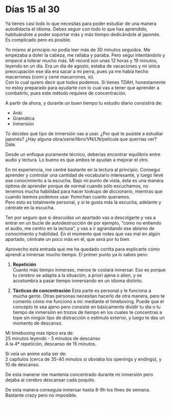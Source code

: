 # Días 15 al 30

Ya tienes casi todo lo que necesitas para poder estudiar de una manera autodidacta el idioma.
Debes seguir con todo lo que has aprendido, habituándote a poder soportar más y más tiempo dedicándole al japonés. Es complicado pero es posible. 

Yo mismo al principio no podía leer más de 30 minutos seguidos. Me empezaba a doler la cabeza, me rallaba y paraba. Pero seguí intentándolo y empecé a tolerar mucho más. Mi record son unas 12 horas y 19 minutos, leyendo en un día. Era un día de agosto, estaba de vacaciones y mi única preocupación ese día era sacar a mi perra, pues ya me había hecho macarrones (comí y cené macarrones, sí).  
Con lo cual quiero decir que todos podemos. Si tienes TDAH, honestamente no estoy preparado para ayudarte con lo cual vas a tener que aprender a combatirlo, pues este método requiere de concentración.

A partir de ahora, y durante un buen tiempo tu estudio diario consistirá de:

- Anki
- Gramática
- Inmersión

Tú decides qué tipo de inmersión vas a usar. ¿Por qué te pusiste a estudiar japonés? ¿Hay alguna obra/serie/libro/VN/LN/película que querrías ver? Dale.

Desde un enfoque puramente técnico, deberías encontrar equilibrio entre audio y lectura. Lo bueno es que ambos te ayudan a mejorar el otro.

En mi experiencia, me centré bastante en la lectura al principio. Conseguí aprender y controlar una cantidad de vocabulario interesante, y luego llevé ese conocimiento a la escucha. Bajo mi punto de vista, ésta es una manera óptima de aprender porque de normal cuando sólo escuchamos, no tenemos mucha habilidad para hacer lookups de diccionario, mientras que cuando leemos podemos usar Yomichan cuanto queramos.  
Pero esto es totalmente personal, y si te gusta más la escucha, adelante y céntrate en la escucha.

Ten por seguro que si descuidas un apartado vas a descolgarte y vas a entrar en un bucle de autodestrucción de por ejemplo, “como no entiendo el audio, me centro en la lectura”, y vas a ir agrandando ese abismo de conocimiento y habilidad. En el momento que notes que vas mal en algún apartado, céntrate un poco más en él, que será por tu bien.

Aprovecho esta entrada que me ha quedado cortita para explicarte cómo aprendí a inmersar mucho tiempo. El primer punto ya lo sabes pero:

1. **Repetición**  
  Cuanto más tiempo inmerses, menos te costará inmersar. Eso es porque tu cerebro se adapta a la situación, a priori ajena o alien, y se acostumbra a pasar tiempo inmersando en un idioma distinto.

2. **Tácticas de concentración**
  Esta parte es personal y le funciona a mucha gente. Otras personas necesitan hacerlo de otra manera, pero te comento cómo me funcionó a mí: mediante el timeboxing.
  Puede que el concepto te sea ajeno pero consiste en básicamente dividir tu día o tu tiempo de inmersión en trozos de tiempo en los cuales te concentras a tope sin ningún tipo de distracción o estímulo exterior, y luego te das un momento de descanso.

Mi timeboxing más típico era de:  
25 minutos leyendo - 5 minutos de descanso  
A la 4ª repetición, descanso de 15 minutos.

Si veía un anime solía ser de:  
2 capítulos (cerca de 35-40 minutos si obviaba los openings y endings), y 10 de descanso.

De esta manerar me mantenía concentrado durante mi inmersión pero dejaba al cerebro descansar cada poquito.

De esta manera conseguía inmersar hasta 8-9h los fines de semana. Bastante crazy pero no imposible.


<div style="margin-top: 20px;width:full;display:flex;justify-content:center;">
  <a style="padding: 10px;
    background-color: var(--md-primary-fg-color);
    border-radius: 5px;
    color: white;" href="/days/future/">Pasar al día 31</a>
  </div>